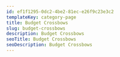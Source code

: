 ```yaml
---
id: ef1f1295-0dc2-4be2-81ec-e26f9c23e3c2
templateKey: category-page
title: Budget Crossbows
slug: budget-crossbows
description: Budget Crossbows
seoTitle: Budget Crossbows
seoDescription: Budget Crossbows
---
```

